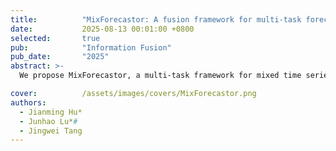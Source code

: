 ```yaml
---
title:          "MixForecastor: A fusion framework for multi-task forecasting of wind power and ramp events from mixed time series"
date:           2025-08-13 00:01:00 +0800
selected:       true
pub:            "Information Fusion"
pub_date:       "2025"
abstract: >-
  We propose MixForecastor, a multi-task framework for mixed time series forecasting that unifies continuous wind power prediction and discrete ramp event prediction, showing superior performance on real-world datasets.

cover:          /assets/images/covers/MixForecastor.png
authors:
  - Jianming Hu*
  - Junhao Lu*#
  - Jingwei Tang
---
```

